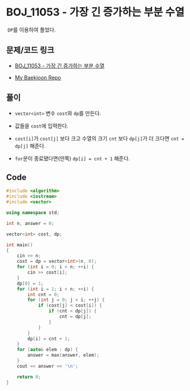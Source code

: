 # BOJ_11053 - 가장 긴 증가하는 부분 수열

&nbsp;`DP`를 이용하여 풀었다.

## 문제/코드 링크

- [BOJ_11053 - 가장 긴 증가하는 부분 수열](https://www.acmicpc.net/problem/11053)

- [My Baekjoon Repo](https://github.com/Meantint/Baekjoon)

## 풀이

- `vector<int>` 변수 `cost`와 `dp`를 만든다.

- 값들을 `cost`에 입력한다.

- `cost[i]`가 `cost[j]` 보다 크고 수열의 크기 `cnt` 보다 `dp[j]`가 더 크다면 `cnt = dp[j]` 해준다.

- `for`문이 종료됐다면(안쪽) `dp[i] = cnt + 1` 해준다.

## Code

```cpp
#include <algorithm>
#include <iostream>
#include <vector>

using namespace std;

int n, answer = 0;

vector<int> cost, dp;

int main()
{
    cin >> n;
    cost = dp = vector<int>(n, 0);
    for (int i = 0; i < n; ++i) {
        cin >> cost[i];
    }
    dp[0] = 1;
    for (int i = 1; i < n; ++i) {
        int cnt = 0;
        for (int j = 0; j < i; ++j) {
            if (cost[j] < cost[i]) {
                if (cnt < dp[j]) {
                    cnt = dp[j];
                }
            }
        }
        dp[i] = cnt + 1;
    }
    for (auto& elem : dp) {
        answer = max(answer, elem);
    }
    cout << answer << '\n';

    return 0;
}
```
